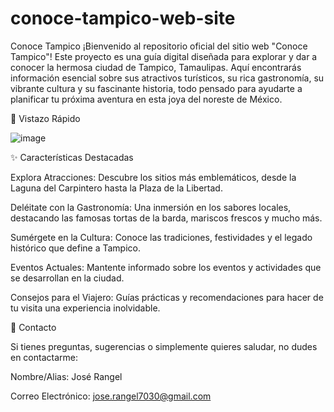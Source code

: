 # conoce-tampico-web-site

Conoce Tampico
¡Bienvenido al repositorio oficial del sitio web "Conoce Tampico"! Este proyecto es una guía digital diseñada para explorar y dar a conocer la hermosa ciudad de Tampico, Tamaulipas. Aquí encontrarás información esencial sobre sus atractivos turísticos, su rica gastronomía, su vibrante cultura y su fascinante historia, todo pensado para ayudarte a planificar tu próxima aventura en esta joya del noreste de México.

📸 Vistazo Rápido

![image](https://github.com/user-attachments/assets/5c332a44-73ff-47b0-add8-479d74e6c021)



✨ Características Destacadas

Explora Atracciones: Descubre los sitios más emblemáticos, desde la Laguna del Carpintero hasta la Plaza de la Libertad.

Deléitate con la Gastronomía: Una inmersión en los sabores locales, destacando las famosas tortas de la barda, mariscos frescos y mucho más.

Sumérgete en la Cultura: Conoce las tradiciones, festividades y el legado histórico que define a Tampico.

Eventos Actuales: Mantente informado sobre los eventos y actividades que se desarrollan en la ciudad.

Consejos para el Viajero: Guías prácticas y recomendaciones para hacer de tu visita una experiencia inolvidable.

📧 Contacto

Si tienes preguntas, sugerencias o simplemente quieres saludar, no dudes en contactarme:

Nombre/Alias: José Rangel

Correo Electrónico: jose.rangel7030@gmail.com
